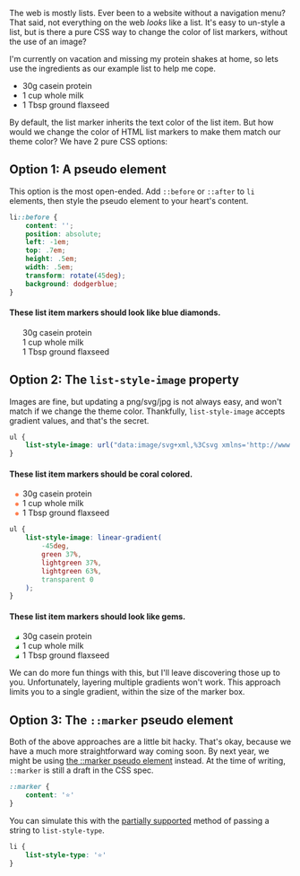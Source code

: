 The web is mostly lists. Ever been to a website without a navigation menu? That said, not everything on the web *looks* like a list. It's easy to un-style a list, but is there a pure CSS way to change the color of list markers, without the use of an image?

I'm currently on vacation and missing my protein shakes at home, so lets use the ingredients as our example list to help me cope. 

- 30g casein protein
- 1 cup whole milk
- 1 Tbsp ground flaxseed

By default, the list marker inherits the text color of the list item. But how would we change the color of HTML list markers to make them match our theme color? We have 2 pure CSS options:


## Option 1: A pseudo element

This option is the most open-ended. Add `::before` or `::after` to `li` elements, then style the pseudo element to your heart's content.

```css
li::before {
    content: '';
    position: absolute;
    left: -1em;
    top: .7em;
    height: .5em;
    width: .5em;
    transform: rotate(45deg);
    background: dodgerblue;
}
```

<style>
    .pseudo-element-example li {
        list-style: none !important;
    }
    .pseudo-element-example li::before {
        content: '';
        position: absolute;
        left: -1em;
        top: .7em;
        height: .5em;
        width: .5em;
        transform: rotate(45deg);
        background: dodgerblue;
    }
    .list-style-image-example-1 li {
        list-style-image: radial-gradient(coral 63%, transparent 0);
    }
    .list-style-image-example-2 li {
        list-style-image: linear-gradient(
            -45deg,
            green 37%,
            lightgreen 37%,
            lightgreen 63%,
            transparent 0
        );
    }
</style>

#### These list item markers should look like blue diamonds.
<ul class="pseudo-element-example">
    <li>30g casein protein</li>
    <li>1 cup whole milk</li>
    <li>1 Tbsp ground flaxseed</li>
</ul>


## Option 2: The `list-style-image` property

Images are fine, but updating a png/svg/jpg is not always easy, and won't match if we change the theme color. Thankfully, `list-style-image` accepts gradient values, and that's the secret.

```css
ul {
    list-style-image: url("data:image/svg+xml,%3Csvg xmlns='http://www.w3.org/2000/svg' viewBox='0 0 216 216'%3E%3Cpolygon fill='red' points='214.88 83.51 148.65 131.72 174.03 209.59 107.72 161.51 41.5 209.71 66.74 131.79 0.44 83.7 82.34 83.63 107.59 5.71 132.97 83.59 214.88 83.51'/%3E%3C/svg%3E");
}
```

#### These list item markers should be coral colored.
<ul class="list-style-image-example-1">
    <li>30g casein protein</li>
    <li>1 cup whole milk</li>
    <li>1 Tbsp ground flaxseed</li>
</ul>

```css
ul {
    list-style-image: linear-gradient(
        -45deg, 
        green 37%, 
        lightgreen 37%, 
        lightgreen 63%, 
        transparent 0
    );
}
```

#### These list item markers should look like gems.
<ul class="list-style-image-example-2">
    <li>30g casein protein</li>
    <li>1 cup whole milk</li>
    <li>1 Tbsp ground flaxseed</li>
</ul>

We can do more fun things with this, but I'll leave discovering those up to you. Unfortunately, layering multiple gradients won't work. This approach limits you to a single gradient, within the size of the marker box.

## Option 3: The `::marker` pseudo element
Both of the above approaches are a little bit hacky. That's okay, because we have a much more straightforward way coming soon.  By next year, we might be using [the ::marker pseudo element](https://developer.mozilla.org/en-US/docs/Web/CSS/::marker) instead. At the time of writing, `::marker` is still a draft in the CSS spec.

```css
::marker {
    content: '⭐'
}
```

You can simulate this with the [partially supported](https://caniuse.com/?s=list-style-type[string]) method of passing a string to `list-style-type`.

```css
li {
    list-style-type: '⭐'
}
```